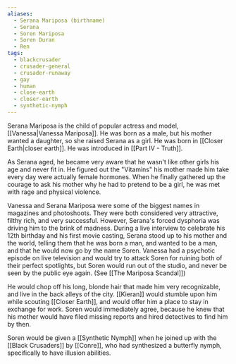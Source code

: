```yaml
---
aliases:
  - Serana Mariposa (birthname)
  - Serana
  - Soren Mariposa
  - Soren Duran
  - Ren
tags:
  - blackcrusader
  - crusader-general
  - crusader-runaway
  - gay
  - human
  - close-earth
  - closer-earth
  - synthetic-nymph
---
```

Serana Mariposa is the child of popular actress and model, [[Vanessa|Vanessa Mariposa]]. He was born as a male, but his mother wanted a daughter, so she raised Serana as a girl. He was born in [[Closer Earth|closer earth]]. He was introduced in [[Part IV - Truth]].

As Serana aged, he became very aware that he wasn't like other girls his age and never fit in. He figured out the "Vitamins" his mother made him take every day were actually female hormones. When he finally gathered up the courage to ask his mother why he had to pretend to be a girl, he was met with rage and physical violence.

Vanessa and Serana Mariposa were some of the biggest names in magazines and photoshoots. They were both considered very attractive, filthy rich, and very successful. However, Serana's forced dysphoria was driving him to the brink of madness. During a live interview to celebrate his 12th birthday and his first movie casting, Serana stood up to his mother and the world, telling them that he was born a man, and wanted to be a man, and that he would now go by the name Soren. Vanessa had a psychotic episode on live television and would try to attack Soren for ruining both of their perfect spotlights, but Soren would run out of the studio, and never be seen by the public eye again. (See [[The Mariposa Scandal]])

He would chop off his long, blonde hair that made him very recognizable, and live in the back alleys of the city. [[Kieran]] would stumble upon him while scouting [[Closer Earth]], and would offer him a place to stay in exchange for work. Soren would immediately agree, because he knew that his mother would have filed missing reports and hired detectives to find him by then.

Soren would be given a [[Synthetic Nymph]] when he joined up with the [[Black Crusaders]] by [[Conre]], who had synthesized a butterfly nymph, specifically to have illusion abilities.